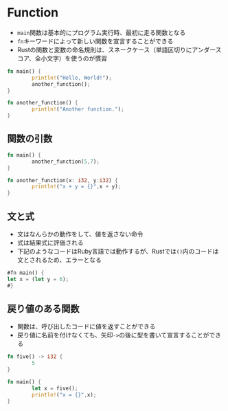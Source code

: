 # Function

+ `main`関数は基本的にプログラム実行時、最初に走る関数となる
+ `fn`キーワードによって新しい関数を宣言することができる
+ Rustの関数と変数の命名規則は、スネークケース（単語区切りにアンダースコア、全小文字）を使うのが慣習

```rust
fn main() {
        println!("Hello, World!");
        another_function();
}

fn another_function() {
        println!("Another function.");
}
```

## 関数の引数

```rust
fn main() {
        another_function(5,7);
}

fn another_function(x: i32, y:i32) {
        println!("x + y = {}",x + y);
}
```

## 文と式

+ 文はなんらかの動作をして、値を返さない命令
+ 式は結果式に評価される
+ 下記のようなコードはRuby言語では動作するが、Rustでは`()`内のコードは文とされるため、エラーとなる

```rust
#fn main() {
let x = (let y = 6);
#}
```

## 戻り値のある関数

+ 関数は、呼び出したコードに値を返すことができる
+ 戻り値に名前を付けなくても、矢印`->`の後に型を書いて宣言することができる

```rust
fn five() -> i32 {
        5
}

fn main() {
        let x = five();
        println!("x = {}",x);
}
```


